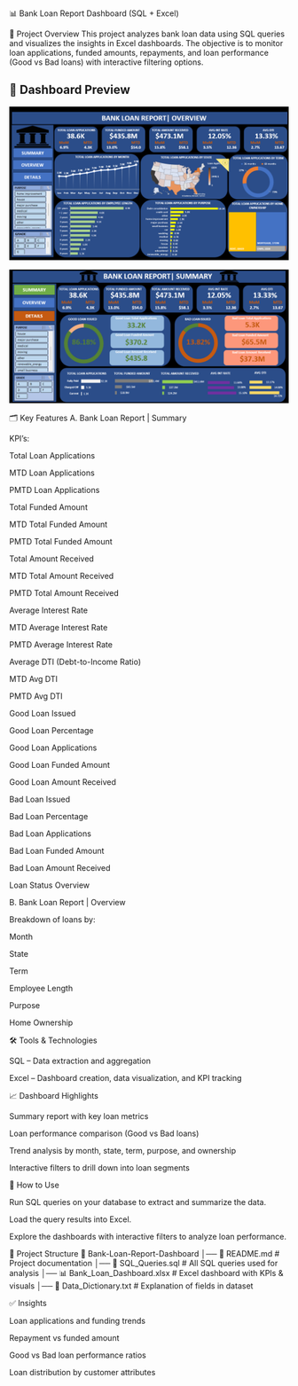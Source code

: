 📊 Bank Loan Report Dashboard (SQL + Excel)

📌 Project Overview
This project analyzes bank loan data using SQL queries and visualizes the insights in Excel dashboards.
The objective is to monitor loan applications, funded amounts, repayments, and loan performance (Good vs Bad loans) with interactive filtering options.

## 📸 Dashboard Preview
![Bank Loan Report Overview](Dashboard/Dashboard_Overview.png)


![Bank Loan Report Summary](Dashboard/Dashboard_Summary.png)


🗂️ Key Features
A. Bank Loan Report | Summary

KPI’s:

Total Loan Applications

MTD Loan Applications

PMTD Loan Applications

Total Funded Amount

MTD Total Funded Amount

PMTD Total Funded Amount

Total Amount Received

MTD Total Amount Received

PMTD Total Amount Received

Average Interest Rate

MTD Average Interest Rate

PMTD Average Interest Rate

Average DTI (Debt-to-Income Ratio)

MTD Avg DTI

PMTD Avg DTI

Good Loan Issued

Good Loan Percentage

Good Loan Applications

Good Loan Funded Amount

Good Loan Amount Received

Bad Loan Issued

Bad Loan Percentage

Bad Loan Applications

Bad Loan Funded Amount

Bad Loan Amount Received

Loan Status Overview

B. Bank Loan Report | Overview

Breakdown of loans by:

Month

State

Term

Employee Length

Purpose

Home Ownership

🛠️ Tools & Technologies

SQL – Data extraction and aggregation

Excel – Dashboard creation, data visualization, and KPI tracking

📈 Dashboard Highlights

Summary report with key loan metrics

Loan performance comparison (Good vs Bad loans)

Trend analysis by month, state, term, purpose, and ownership

Interactive filters to drill down into loan segments

🚀 How to Use

Run SQL queries on your database to extract and summarize the data.

Load the query results into Excel.

Explore the dashboards with interactive filters to analyze loan performance.

📂 Project Structure
📁 Bank-Loan-Report-Dashboard
│── 📄 README.md                # Project documentation
│── 📄 SQL_Queries.sql          # All SQL queries used for analysis
│── 📊 Bank_Loan_Dashboard.xlsx # Excel dashboard with KPIs & visuals
│── 📄 Data_Dictionary.txt      # Explanation of fields in dataset

✅ Insights

Loan applications and funding trends

Repayment vs funded amount

Good vs Bad loan performance ratios

Loan distribution by customer attributes
